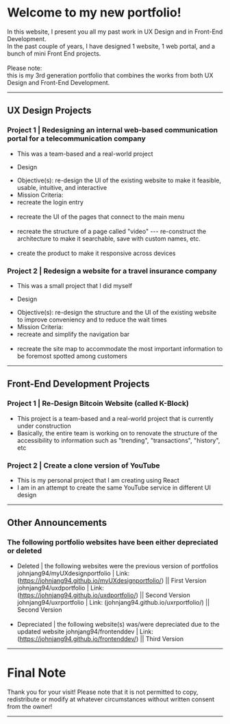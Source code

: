 # Welcome to my new portfolio!

In this website, I present you all my past work in UX Design and in Front-End Development.<br/>
In the past couple of years, I have designed 1 website, 1 web portal, and a bunch of mini Front End projects.<br/><br/>
Please note: <br/>this is my 3rd generation portfolio that combines the works from both UX Design and Front-End Development.<br/>

---

## UX Design Projects

### Project 1 | Redesigning an internal web-based communication portal for a telecommunication company

- This was a team-based and a real-world project
  
* Design
- Objective(s): re-design the UI of the existing website to make it feasible, usable, intuitive, and interactive
- Mission Criteria:<br/>
  <li>recreate the login entry</li><br/>
  <li>recreate the UI of the pages that connect to the main menu</li><br/>
  <li>recreate the structure of a page called "video" --- re-construct the architecture to make it searchable, save with custom names, etc.</li><br/>
  <li>create the product to make it responsive across devices</li>

### Project 2 | Redesign a website for a travel insurance company

- This was a small project that I did myself
  
* Design
- Objective(s): re-design the structure and the UI of the existing website to improve conveniency and to reduce the wait times
- Mission Criteria:<br/>
  <li>recreate and simplify the navigation bar</li><br/>
  <li>recreate the site map to accommodate the most important information to be foremost spotted among customers</li>

---

## Front-End Development Projects

### Project 1 | Re-Design Bitcoin Website (called K-Block)

- This project is a team-based and a real-world project that is currently under construction
- Basically, the entire team is working on to renovate the structure of the accessibility to information such as "trending", "transactions", "history", etc

### Project 2 | Create a clone version of YouTube

- This is my personal project that I am creating using React
- I am in an attempt to create the same YouTube service in different UI design

---

## Other Announcements

### The following portfolio websites have been either depreciated or deleted

- Deleted | the following websites were the previous version of portfolios
  johnjang94/myUXdesignportfolio | Link: (https://johnjang94.github.io/myUXdesignportfolio/) || First Version
  johnjang94/uxdportfolio | Link: (https://johnjang94.github.io/uxdportfolio/) || Second Version
  johnjang94/uxrportfolio | Link: (johnjang94.github.io/uxrportfolio/) || Second Version
  <br/><br/>
- Depreciated | the following website(s) was/were depreciated due to the updated website
  johnjang94/frontenddev | Link: (https://johnjang94.github.io/frontenddev/) || Third Version

---

# Final Note

Thank you for your visit!
Please note that it is not permitted to copy, redistribute or modify at whatever circumstances without written consent from the owner!

---
